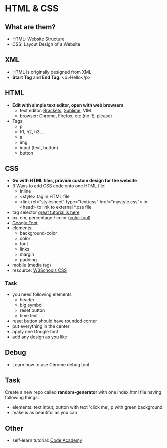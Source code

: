 # HTML & CSS

## What are them?

- HTML: Website Structure
- CSS: Layout Design of a Website

## XML

- HTML is originally designed from XML
- **Start Tag** and **End Tag**: \<p\>Hello\</p\>

## HTML

- **Edit with simple text editor, open with web browsers**
    - text editor: [Brackets](http://brackets.io), [Sublime](http://www.sublimetext.com/), VIM
    - browser: Chrome, Firefox, etc (no IE, please)
- Tags
    - p
    - h1, h2, h3, ...
    - a
    - img
    - input (text, button)
    - button

## CSS

- **Go with HTML files, provide custom design for the website**
- 3 Ways to add CSS code onto one HTML file:
    - Inline
    - \<style\> tag in HTML file
    - \<link rel="stylesheet" type="text/css" href="mystyle.css"\> in \<head\> to link to external \*.css file
- tag selector [great tutorial is here](http://code.tutsplus.com/tutorials/the-30-css-selectors-you-must-memorize--net-16048)
- px, em, percentage / color ([color tool](http://paletton.com/))
- [Google Font](https://www.google.com/fonts)
- elements:
    - background-color
    - color
    - font
    - links
    - margin
    - padding
- mobile (media tag)
- resource: [W3Schools CSS](http://www.w3schools.com/css/default.asp)

### Task
- you need following elements
    - header
    - big symbol
    - reset button
    - time text
- reset button should have rounded corner
- put everything in the center
- apply one Google font
- add any design as you like

## Debug

- Learn how to use Chrome debug tool

## Task

Create a new repo called **random-generator** with one index.html file having following things:

- elements: text input, button with text 'click me', p with green background
- make is as beautiful as you can

## Other

- self-learn tutorial: [Code Academy](https://www.codecademy.com)
